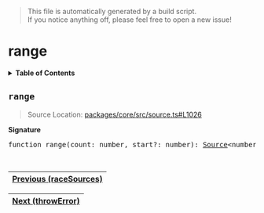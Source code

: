 > This file is automatically generated by a build script.<br>If you notice anything off, please feel free to open a new issue!

# range

<details><summary><b>Table of Contents</b></summary>

1. [<code>range</code>](#range)</details>

## <a name="range"></a><code>range</code>

> Source Location: [packages\/core\/src\/source.ts#L1026](..\/..\/packages\/core\/src\/source.ts#L1026)

<b>Signature</b>

<pre>function range(count: number, start?: number): <a href="00-Source.md#Source-Interface">Source</a>&lt;number&gt;</pre><br>

| [Previous \(raceSources\)](32-raceSources.md#readme) |
| --- |

<div align="right">

| [Next \(throwError\)](34-throwError.md#readme) |
| --- |
</div>
